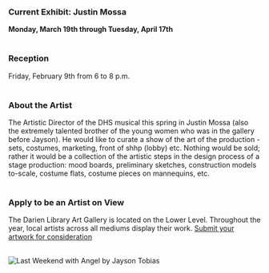  <div class="row">
 <div class="col-md-8">

### Current Exhibit: Justin Mossa

**Monday, March 19th through Tuesday, April 17th**
<br />
<br />

### Reception
Friday, February 9th from 6 to 8 p.m.
<br />
<br />

### About the Artist
The Artistic Director of the DHS musical this spring in Justin Mossa (also the extremely talented brother of the young women who was in the gallery before Jayson). He would like to curate a show of the art of the production - sets, costumes, marketing, front of shhp (lobby) etc. Nothing would be sold; rather it would be a collection of the artistic steps in the design process of a stage production: mood boards, preliminary sketches, construction models to-scale, costume flats, costume pieces on mannequins, etc. 
<br />
<br />

### Apply to be an Artist on View 
The Darien Library Art Gallery is located on the Lower Level. Throughout the year, local artists across all mediums display their work. [Submit your artwork for consideration](/art-on-view-submission "Submit your artwork for consideration")
<br />
<br />

</div>
<div class="col-md-4">

<img class="img-responsive center-block" src="uploads/departments/art_on_view/jayson_tobias.jpg" alt="Last Weekend with Angel by Jayson Tobias" />
 
</div>
</div>